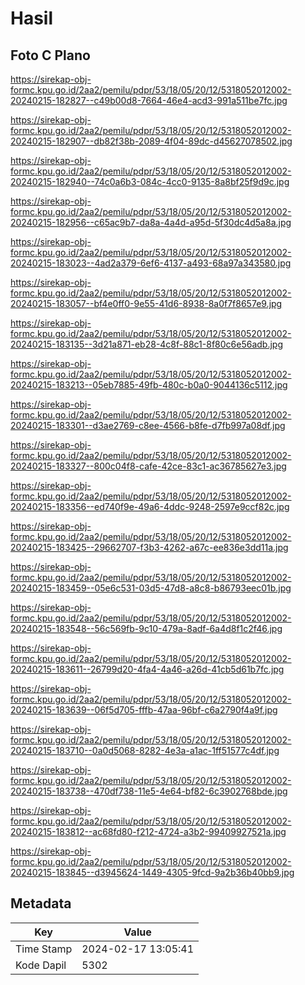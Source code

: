 # Hasil

## Foto C Plano

https://sirekap-obj-formc.kpu.go.id/2aa2/pemilu/pdpr/53/18/05/20/12/5318052012002-20240215-182827--c49b00d8-7664-46e4-acd3-991a511be7fc.jpg

https://sirekap-obj-formc.kpu.go.id/2aa2/pemilu/pdpr/53/18/05/20/12/5318052012002-20240215-182907--db82f38b-2089-4f04-89dc-d45627078502.jpg

https://sirekap-obj-formc.kpu.go.id/2aa2/pemilu/pdpr/53/18/05/20/12/5318052012002-20240215-182940--74c0a6b3-084c-4cc0-9135-8a8bf25f9d9c.jpg

https://sirekap-obj-formc.kpu.go.id/2aa2/pemilu/pdpr/53/18/05/20/12/5318052012002-20240215-182956--c65ac9b7-da8a-4a4d-a95d-5f30dc4d5a8a.jpg

https://sirekap-obj-formc.kpu.go.id/2aa2/pemilu/pdpr/53/18/05/20/12/5318052012002-20240215-183023--4ad2a379-6ef6-4137-a493-68a97a343580.jpg

https://sirekap-obj-formc.kpu.go.id/2aa2/pemilu/pdpr/53/18/05/20/12/5318052012002-20240215-183057--bf4e0ff0-9e55-41d6-8938-8a0f7f8657e9.jpg

https://sirekap-obj-formc.kpu.go.id/2aa2/pemilu/pdpr/53/18/05/20/12/5318052012002-20240215-183135--3d21a871-eb28-4c8f-88c1-8f80c6e56adb.jpg

https://sirekap-obj-formc.kpu.go.id/2aa2/pemilu/pdpr/53/18/05/20/12/5318052012002-20240215-183213--05eb7885-49fb-480c-b0a0-9044136c5112.jpg

https://sirekap-obj-formc.kpu.go.id/2aa2/pemilu/pdpr/53/18/05/20/12/5318052012002-20240215-183301--d3ae2769-c8ee-4566-b8fe-d7fb997a08df.jpg

https://sirekap-obj-formc.kpu.go.id/2aa2/pemilu/pdpr/53/18/05/20/12/5318052012002-20240215-183327--800c04f8-cafe-42ce-83c1-ac36785627e3.jpg

https://sirekap-obj-formc.kpu.go.id/2aa2/pemilu/pdpr/53/18/05/20/12/5318052012002-20240215-183356--ed740f9e-49a6-4ddc-9248-2597e9ccf82c.jpg

https://sirekap-obj-formc.kpu.go.id/2aa2/pemilu/pdpr/53/18/05/20/12/5318052012002-20240215-183425--29662707-f3b3-4262-a67c-ee836e3dd11a.jpg

https://sirekap-obj-formc.kpu.go.id/2aa2/pemilu/pdpr/53/18/05/20/12/5318052012002-20240215-183459--05e6c531-03d5-47d8-a8c8-b86793eec01b.jpg

https://sirekap-obj-formc.kpu.go.id/2aa2/pemilu/pdpr/53/18/05/20/12/5318052012002-20240215-183548--56c569fb-9c10-479a-8adf-6a4d8f1c2f46.jpg

https://sirekap-obj-formc.kpu.go.id/2aa2/pemilu/pdpr/53/18/05/20/12/5318052012002-20240215-183611--26799d20-4fa4-4a46-a26d-41cb5d61b7fc.jpg

https://sirekap-obj-formc.kpu.go.id/2aa2/pemilu/pdpr/53/18/05/20/12/5318052012002-20240215-183639--06f5d705-fffb-47aa-96bf-c6a2790f4a9f.jpg

https://sirekap-obj-formc.kpu.go.id/2aa2/pemilu/pdpr/53/18/05/20/12/5318052012002-20240215-183710--0a0d5068-8282-4e3a-a1ac-1ff51577c4df.jpg

https://sirekap-obj-formc.kpu.go.id/2aa2/pemilu/pdpr/53/18/05/20/12/5318052012002-20240215-183738--470df738-11e5-4e64-bf82-6c3902768bde.jpg

https://sirekap-obj-formc.kpu.go.id/2aa2/pemilu/pdpr/53/18/05/20/12/5318052012002-20240215-183812--ac68fd80-f212-4724-a3b2-99409927521a.jpg

https://sirekap-obj-formc.kpu.go.id/2aa2/pemilu/pdpr/53/18/05/20/12/5318052012002-20240215-183845--d3945624-1449-4305-9fcd-9a2b36b40bb9.jpg


## Metadata

| Key        | Value               |
| ---------- | ------------------- |
| Time Stamp | 2024-02-17 13:05:41 |
| Kode Dapil | 5302                |




